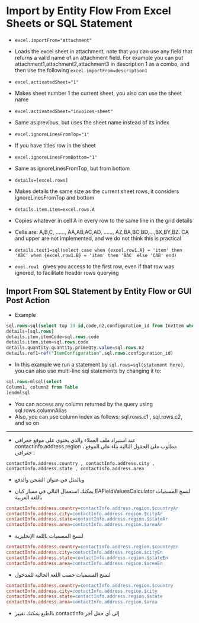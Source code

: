 # Import by Entity Flow From Excel Sheets or SQL Statement

- `excel.importFrom="attachment"`
- Loads the excel sheet in attachment, note that you can use any field that returns a valid name of an attachment field. For example you can put attachment1,attachment2,attachment3 in description 1 as a combo, and then use the following `excel.importFrom=description1`

- `excel.activatedSheet="1"`
- Makes sheet number 1 the current sheet, you also can use the sheet name

- `excel.activatedSheet="invoices-sheet"`
- Same as previous, but uses the sheet name instead of its index

- `excel.ignoreLinesFromTop="1"`
- If you have titles row in the sheet

- `excel.ignoreLinesFromBottom="1"
`
- Same as ignoreLinesFromTop, but from bottom 

- `details=[excel.rows]
`
- Makes details the same size as the current sheet rows, it considers ignoreLinesFromTop and bottom

- `details.item.item=excel.rows.A
`
- Copies whatever in cell A in every row to the same line in the grid details
- Cells are: A,B,C, ……, AA,AB,AC,AD, ……, AZ,BA,BC,BD,...,BX,BY,BZ. CA and upper are not implemented, and we do not think this is practical

- `details.text1=sql(select case when {excel.row1.A} = 'item' then 'ABC' when {excel.row1.B} = 'item' then 'BAC' else 'CAB' end)`
- `exel.row1 ` gives you access to the first row, even if that row was ignored, to facilitate header rows querying


## Import From SQL Statement by Entity Flow or GUI Post Action

- Example 

```sql
sql.rows=sql(select top 10 id,code,n2,configuration_id from InvItem where section_id = {ref1.id})
details=[sql.rows]
details.item.itemCode=sql.rows.code
details.item.item=sql.rows.code
details.quantity.quantity.primeQty.value=sql.rows.n2
details.ref1=ref("ItemConfiguration",sql.rows.configuration_id)
```

- In this example we run a statement by `sql.rows=sql(statement here)`, you can also use multi-line sql statements by changing it to:
```sql
sql.rows=mlsql(select
Column1, column2 from Table
)endmlsql
```

- You can access any column returned by the query using sql.rows.columnAlias
- Also, you can use column index as follows: sql.rows.c1 , sql.rows.c2, and so on
***

<rtl>

- عند استيراد ملف العملاء والذي يحتوي على موقع جغرافي contactInfo.address.region ، مطلوب ملئ الحقول التالية بناء على الموقع جغرافي :
</rtl>

`contactInfo.address.country , contactInfo.address.city , contactInfo.address.state , contactInfo.address.area`

<rtl>

- وبالمثل في عنوان الشحن والدفع

- يمكنك استعمال التالي في مسار كيان EAFieldValuesCalculator لنسخ المسميات باللغة العربية

</rtl>

```ini
contactInfo.address.country=contactInfo.address.region.$countryAr
contactInfo.address.city=contactInfo.address.region.$cityAr
contactInfo.address.state=contactInfo.address.region.$stateAr
contactInfo.address.area=contactInfo.address.region.$areaAr
```

<rtl>

- لنسخ المسميات باللغة الإنجليزية
</rtl>

```ini
contactInfo.address.country=contactInfo.address.region.$countryEn
contactInfo.address.city=contactInfo.address.region.$cityEn
contactInfo.address.state=contactInfo.address.region.$stateEn
contactInfo.address.area=contactInfo.address.region.$areaEn
```
<rtl>

- لنسخ المسميات حسب اللغة الحالية للمدخول

</rtl>

```ini
contactInfo.address.country=contactInfo.address.region.$country
contactInfo.address.city=contactInfo.address.region.$city
contactInfo.address.state=contactInfo.address.region.$state
contactInfo.address.area=contactInfo.address.region.$area

```

<rtl>

- بالطبع يمكنك تغيير contactInfo إلى أي حقل آخر
</rtl>

